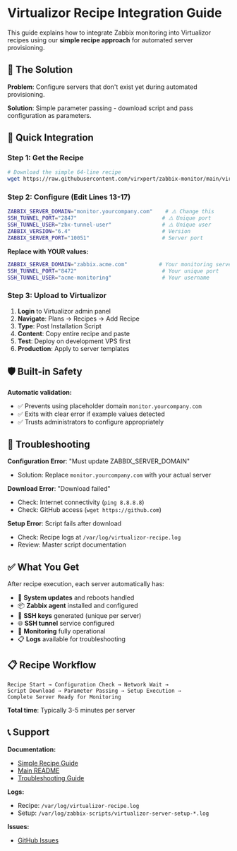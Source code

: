 # Virtualizor Recipe Integration Guide

This guide explains how to integrate Zabbix monitoring into Virtualizor recipes using our **simple recipe approach** for automated server provisioning.

## 🎯 The Solution

**Problem**: Configure servers that don't exist yet during automated provisioning.

**Solution**: Simple parameter passing - download script and pass configuration as parameters.

## 🚀 Quick Integration

### Step 1: Get the Recipe

```bash
# Download the simple 64-line recipe
wget https://raw.githubusercontent.com/virxpert/zabbix-monitor/main/virtualizor-recipes/direct-download-recipe.sh
```

### Step 2: Configure (Edit Lines 13-17)

```bash
ZABBIX_SERVER_DOMAIN="monitor.yourcompany.com"    # ⚠️ Change this
SSH_TUNNEL_PORT="2847"                           # ⚠️ Unique port
SSH_TUNNEL_USER="zbx-tunnel-user"                # ⚠️ Unique user
ZABBIX_VERSION="6.4"                             # Version
ZABBIX_SERVER_PORT="10051"                       # Server port
```

**Replace with YOUR values:**
```bash
ZABBIX_SERVER_DOMAIN="zabbix.acme.com"          # Your monitoring server
SSH_TUNNEL_PORT="8472"                           # Your unique port  
SSH_TUNNEL_USER="acme-monitoring"                # Your username
```

### Step 3: Upload to Virtualizor

1. **Login** to Virtualizor admin panel
2. **Navigate**: Plans → Recipes → Add Recipe  
3. **Type**: Post Installation Script
4. **Content**: Copy entire recipe and paste
5. **Test**: Deploy on development VPS first
6. **Production**: Apply to server templates

## 🛡️ Built-in Safety

**Automatic validation:**
- ✅ Prevents using placeholder domain `monitor.yourcompany.com`
- ✅ Exits with clear error if example values detected
- ✅ Trusts administrators to configure appropriately

## 🔧 Troubleshooting

**Configuration Error**: "Must update ZABBIX_SERVER_DOMAIN"
- Solution: Replace `monitor.yourcompany.com` with your actual server

**Download Error**: "Download failed"  
- Check: Internet connectivity (`ping 8.8.8.8`)
- Check: GitHub access (`wget https://github.com`)

**Setup Error**: Script fails after download
- Check: Recipe logs at `/var/log/virtualizor-recipe.log`
- Review: Master script documentation

## ✅ What You Get

After recipe execution, each server automatically has:

- 🔄 **System updates** and reboots handled
- 📦 **Zabbix agent** installed and configured  
- 🔑 **SSH keys** generated (unique per server)
- 🌐 **SSH tunnel** service configured
- 🎯 **Monitoring** fully operational
- 📋 **Logs** available for troubleshooting

## 📋 Recipe Workflow

```text
Recipe Start → Configuration Check → Network Wait → 
Script Download → Parameter Passing → Setup Execution → 
Complete Server Ready for Monitoring
```

**Total time**: Typically 3-5 minutes per server

## 📞 Support

**Documentation:**
- [Simple Recipe Guide](simple-recipe-guide.md)
- [Main README](../README.md)
- [Troubleshooting Guide](troubleshooting-guide.md)

**Logs:**
- Recipe: `/var/log/virtualizor-recipe.log`
- Setup: `/var/log/zabbix-scripts/virtualizor-server-setup-*.log`

**Issues:**
- [GitHub Issues](https://github.com/virxpert/zabbix-monitor/issues)
